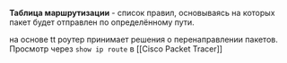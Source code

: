 **Таблица маршрутизации** - список правил, основываясь на которых пакет будет отправлен по определённому пути.

на основе tt роутер принимает решения о перенаправлении пакетов. Просмотр через ```show ip route``` в [[Cisco Packet Tracer]]